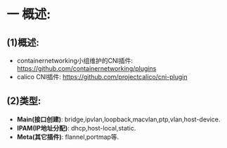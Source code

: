 # 一 概述:
## (1)概述:
- containernetworking小组维护的CNI插件: https://github.com/containernetworking/plugins
- calico CNI插件: https://github.com/projectcalico/cni-plugin

## (2)类型:
- **Main(接口创建)**: bridge,ipvlan,loopback,macvlan,ptp,vlan,host-device.
- **IPAM(IP地址分配)**: dhcp,host-local,static.
- **Meta(其它插件)**: flannel,portmap等.
